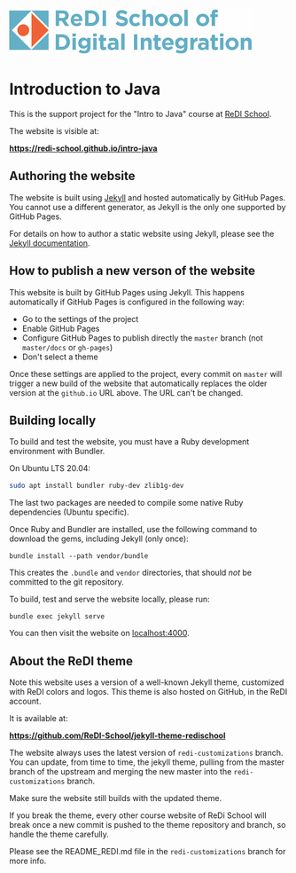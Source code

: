 ![ReDI](redi_banner.png)

# Introduction to Java

This is the support project for the "Intro to Java" course at [ReDI School](https://www.redi-school.org).

The website is visible at:

  **https://redi-school.github.io/intro-java**

## Authoring the website

The website is built using [Jekyll](https://jekyllrb.com) and hosted automatically by GitHub Pages.
You cannot use a different generator, as Jekyll is the only one supported by GitHub Pages.

For details on how to author a static website using Jekyll, please see
the [Jekyll documentation](https://jekyllrb.com/docs).

## How to publish a new verson of the website

This website is built by GitHub Pages using Jekyll. This happens automatically
if GitHub Pages is configured in the following way:

- Go to the settings of the project
- Enable GitHub Pages
- Configure GitHub Pages to publish directly the `master` branch (not `master/docs` or `gh-pages`)
- Don't select a theme

Once these settings are applied to the project, every commit on `master` will trigger
a new build of the website that automatically replaces the older version
at the `github.io` URL above. The URL can't be changed.

## Building locally

To build and test the website, you must have a Ruby development environment with Bundler.

On Ubuntu LTS 20.04:

```bash
sudo apt install bundler ruby-dev zlib1g-dev
```

The last two packages are needed to compile some native Ruby dependencies (Ubuntu specific).

Once Ruby and Bundler are installed, use the following command to download the gems, including Jekyll (only once):

```
bundle install --path vendor/bundle
```

This creates the `.bundle` and `vendor` directories, that should *not* be committed to the git repository.

To build, test and serve the website locally, please run:

```
bundle exec jekyll serve
```

You can then visit the website on [localhost:4000](http://localhost:4000).

## About the ReDI theme

Note this website uses a version of a well-known Jekyll theme, customized
with ReDI colors and logos. This theme is also hosted on GitHub, in the ReDI account.

It is available at:

  **https://github.com/ReDI-School/jekyll-theme-redischool**

The website always uses the latest version of `redi-customizations` branch.
You can update, from time to time, the jekyll theme, pulling from the master
branch of the upstream and merging the new master into the `redi-customizations` branch.

Make sure the website still builds with the updated theme.

If you break the theme, every other course website of ReDi School will break
once a new commit is pushed to the theme repository and branch, so handle the theme carefully.

Please see the README_REDI.md file in the `redi-customizations` branch for more info.
